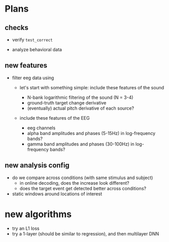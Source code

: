 
# Plans


## checks
+ verify `test_correct`

+ analyze behavioral data

## new features
- filter eeg data using 
  - let's start with something simple: include these features of the sound
    - N-bank logarithmic filtering of the sound (N = 3-4)
    - ground-truth target change derivative
    - (eventually) actual pitch derivative of each source?

  - include these features of the EEG
    - eeg channels
    - alpha band amplitudes and phases (5-15Hz) in log-frequency bands?
    - gamma band amplitudes and phases (30-100Hz) in log-frequency bands?

## new analysis config
- do we compare across conditions (with same stimulus and subject)
    - in online decoding, does the increase look different?
    - does the target event get detected better across conditions?
- static windows around locations of interest

# new algorithms
- try an L1 loss
- try a 1-layer (should be similar to regression), and then multilayer DNN
